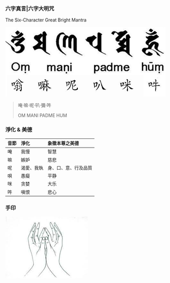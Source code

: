 
### 六字真言|六字大明咒
The Six-Character Great Bright Mantra

![image-20220305204822185](/img/六字真言.assets/image-20220305204822185.png)




> 唵‧嘛‧呢‧叭‧彌‧吽
>
> OM MANI PADME HUM

### 淨化 & 美德

| 音節 | 淨化       | 象徵本尊之美德       |
| :--- | :--------- | :------------------- |
| 唵   | 我慢       | 智慧                 |
| 嘛   | 嫉妒       | 慈悲                 |
| 呢   | 渴愛、我執 | 身、口、意、行及品質 |
| 唄   | 愚癡       | 平静                 |
| 咪   | 贪婪       | 大乐                 |
| 吽   | 嗔恨       | 悲心                 |




### 手印
![六字大明咒手印](/img/六字真言.assets/六字大明咒手印.jpg)
